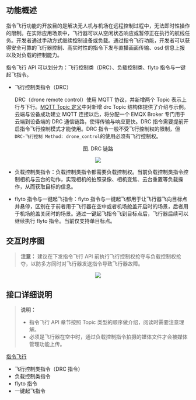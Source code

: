 ## 功能概述 

指令飞行功能的开放目的是解决无人机与机场在远程控制过程中，无法即时性操作的限制。在实际应用场景中，飞行器可以从空闲状态响应或暂停正在执行的航线任务。开发者通过手动方式继续控制设备或负载。通过指令飞行功能，开发者可以获得安全可靠的飞行器控制、高实时性的指令下发与直播画面传输、osd 信息上报以及对负载的控制能力。

指令飞行 API 可以划分为：飞行控制类（DRC）、负载控制类、flyto 指令与一键起飞指令。

* 飞行控制类指令（DRC）
  
  DRC（drone remote control）使用 MQTT 协议，并新增两个 Topic 表示上行与下行。[MQTT Topic 定义](https://developer.dji.com/doc/cloud-api-tutorial/cn/server-api-reference/mqtt/topic-definition.html)中对新增 drc Topic 结构体提供了介绍与示例。云端与设备成功建立 MQTT 连接以后，将分配一个 EMQX Broker 专门用于云端到设备端的 DRC 通信链路，使得传输与响应更快。DRC 指令需要提前开启指令飞行控制模式才能使用。DRC 指令一般不受飞行控制权的限制，但 `DRC-飞行控制 Method: drone_control`的使用必须有飞行控制权。

<div>
<div div style="text-align: center"><p>图. DRC 链路</p></div>
<div align=center>
<img src="https://terra-1-g.djicdn.com/71a7d383e71a4fb8887a310eb746b47f/cloudapi/v1.4/DRC-link.png" style="width:auto"/>
</div></div>

* 负载控制类指令：负载控制类指令都需要负载控制权。当前负载控制类指令控制相机与云台的动作，实现相机的拍照录像、相机变焦、云台重置等负载操作，从而获取目标的信息。

* flyto 指令与一键起飞指令：flyto 指令与一键起飞都用于让飞行器飞向目标点并悬停，区别在于前者用于飞行器在空中或者机场舱盖开启时的场景，后者用于机场舱盖关闭时的场景。通过一键起飞指令飞到目标点后，飞行器后续可以继续执行 flyto 指令。当前仅支持单目标点。 

## 交互时序图
> **注意：** 建议在下发指令飞行 API 前执行飞行控制权抢夺与负载控制权抢夺，以防多方同时对飞行器发送指令导致飞行器故障。

<div align=center>
<img src="https://terra-1-g.djicdn.com/71a7d383e71a4fb8887a310eb746b47f/cloudapi/v1.4/command-flight-working-scenes%20(1).png" style="width:auto"/>
</div>

## 接口详细说明

> **说明：**
> * 指令飞行 API 章节按照 Topic 类型的顺序做介绍，阅读时需要注意理解。
> * 必须是飞行器在空中时，通过负载控制指令拍摄的媒体文件才会被媒体管理功能上传。

[指令飞行](https://developer.dji.com/doc/cloud-api-tutorial/cn/server-api-reference/mqtt/thing-model/gateway/dock/drc.html)

* 飞行控制类指令（DRC 指令）
* 负载控制类指令
* flyto 指令
* 一键起飞指令
